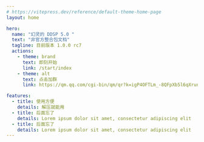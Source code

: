 ```yaml
---
# https://vitepress.dev/reference/default-theme-home-page
layout: home

hero:
  name: "幻灵的 DDSP 5.0 "
  text: "非官方整合包文档"
  tagline: 目前版本 1.0.0 rc7
  actions:
    - theme: brand
      text: 即刻开始
      link: /start/index
    - theme: alt
      text: 点击加群
      link: https://qm.qq.com/cgi-bin/qm/qr?k=igP4OFTLm_-8QFpXb5l6qXrunFYJDMDt&jump_from=webapi&authKey=KlzIXtfCZmCm7mv+gFS7GXnUm+cL1DQ2OVoqaY8IOUxxREnIoAnIDHcJOHbQLTo0

features:
  - title: 使用方便
    details: 解压就能用
  - title: 后面忘了
    details: Lorem ipsum dolor sit amet, consectetur adipiscing elit
  - title: 后面忘了
    details: Lorem ipsum dolor sit amet, consectetur adipiscing elit
---
```

